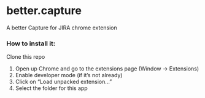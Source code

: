 # better.capture
A better Capture for JIRA chrome extension

### How to install it:

Clone this repo
1. Open up Chrome and go to the extensions page (Window → Extensions)
2. Enable developer mode (if it’s not already)
3. Click on “Load unpacked extension…”
4. Select the folder for this app